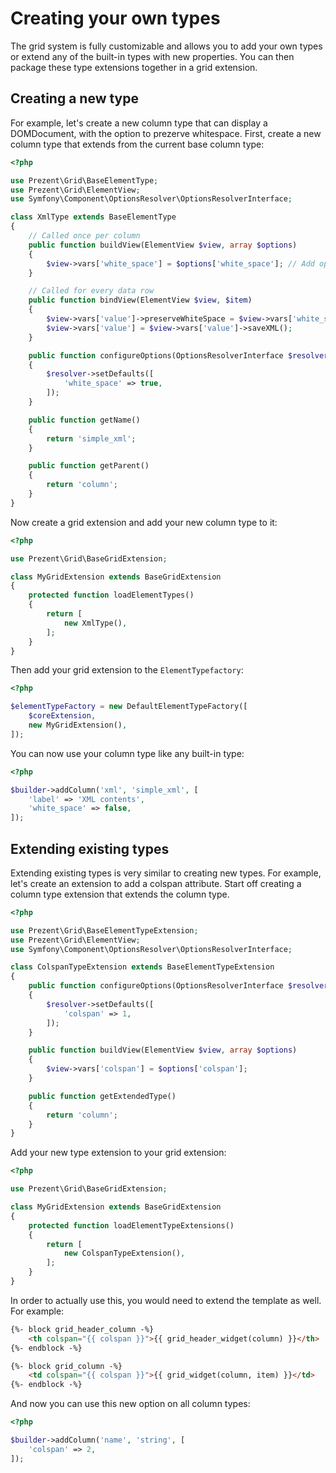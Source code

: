 Creating your own types
=======================

The grid system is fully customizable and allows you to add your own types or extend any of the built-in types with new properties.
You can then package these type extensions together in a grid extension.

## Creating a new type

For example, let's create a new column type that can display a DOMDocument, with the option to prezerve whitespace.
First, create a new column type that extends from the current base column type:

```php
<?php

use Prezent\Grid\BaseElementType;
use Prezent\Grid\ElementView;
use Symfony\Component\OptionsResolver\OptionsResolverInterface;

class XmlType extends BaseElementType
{
    // Called once per column
    public function buildView(ElementView $view, array $options)
    {
        $view->vars['white_space'] = $options['white_space']; // Add option to view for later use
    }

    // Called for every data row
    public function bindView(ElementView $view, $item)
    {
        $view->vars['value']->preserveWhiteSpace = $view->vars['white_space'];
        $view->vars['value'] = $view->vars['value']->saveXML();
    }

    public function configureOptions(OptionsResolverInterface $resolver)
    {
        $resolver->setDefaults([
            'white_space' => true,
        ]);
    }

    public function getName()
    {
        return 'simple_xml';
    }

    public function getParent()
    {
        return 'column';
    }
}
```

Now create a grid extension and add your new column type to it:

```php
<?php

use Prezent\Grid\BaseGridExtension;

class MyGridExtension extends BaseGridExtension
{
    protected function loadElementTypes()
    {
        return [
            new XmlType(),
        ];
    }
}
```

Then add your grid extension to the `ElementTypefactory`:

```php
<?php

$elementTypeFactory = new DefaultElementTypeFactory([
    $coreExtension,
    new MyGridExtension(),
]);
```

You can now use your column type like any built-in type:

```php
<?php

$builder->addColumn('xml', 'simple_xml', [
    'label' => 'XML contents',
    'white_space' => false,
]);
```

## Extending existing types

Extending existing types is very similar to creating new types. For example, let's create an extension to add a colspan attribute.
Start off creating a column type extension that extends the column type.

```php
<?php

use Prezent\Grid\BaseElementTypeExtension;
use Prezent\Grid\ElementView;
use Symfony\Component\OptionsResolver\OptionsResolverInterface;

class ColspanTypeExtension extends BaseElementTypeExtension
{
    public function configureOptions(OptionsResolverInterface $resolver)
    {
        $resolver->setDefaults([
            'colspan' => 1,
        ]);
    }

    public function buildView(ElementView $view, array $options)
    {
        $view->vars['colspan'] = $options['colspan'];
    }

    public function getExtendedType()
    {
        return 'column';
    }
}
```

Add your new type extension to your grid extension:

```php
<?php

use Prezent\Grid\BaseGridExtension;

class MyGridExtension extends BaseGridExtension
{
    protected function loadElementTypeExtensions()
    {
        return [
            new ColspanTypeExtension(),
        ];
    }
}
```

In order to actually use this, you would need to extend the template as well. For example:

```html
{%- block grid_header_column -%}
    <th colspan="{{ colspan }}">{{ grid_header_widget(column) }}</th>
{%- endblock -%}

{%- block grid_column -%}
    <td colspan="{{ colspan }}">{{ grid_widget(column, item) }}</td>
{%- endblock -%}
```

And now you can use this new option on all column types:

```php
<?php

$builder->addColumn('name', 'string', [
    'colspan' => 2,
]);
```
